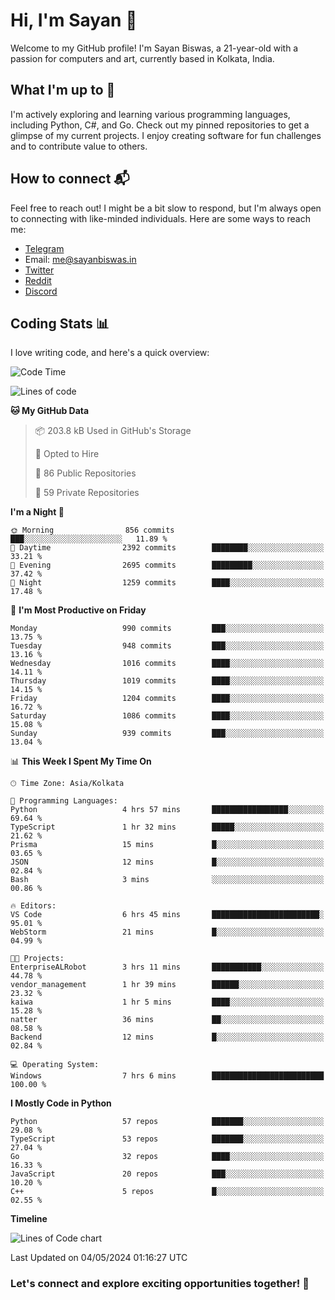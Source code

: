 # Hi, I'm Sayan 👋

Welcome to my GitHub profile! I'm Sayan Biswas, a 21-year-old with a passion for computers and art, currently based in Kolkata, India.

## What I'm up to 🚀

I'm actively exploring and learning various programming languages, including Python, C#, and Go. Check out my pinned repositories to get a glimpse of my current projects. I enjoy creating software for fun challenges and to contribute value to others.

## How to connect 📬

Feel free to reach out! I might be a bit slow to respond, but I'm always open to connecting with like-minded individuals. Here are some ways to reach me:

- [Telegram](https://t.me/dank_as_fuck)
- Email: [me@sayanbiswas.in](mailto:me@sayanbiswas.in)
- [Twitter](https://twitter.com/TheDankDel)
- [Reddit](https://www.reddit.com/user/dank_as_fuck_/)
- [Discord](https://discordapp.com/users/506536929152466945)

## Coding Stats 📊

I love writing code, and here's a quick overview:

<!--START_SECTION:waka-->
![Code Time](http://img.shields.io/badge/Code%20Time-1%2C600%20hrs%2051%20mins-blue)

![Lines of code](https://img.shields.io/badge/From%20Hello%20World%20I%27ve%20Written-5.7%20million%20lines%20of%20code-blue)

**🐱 My GitHub Data** 

> 📦 203.8 kB Used in GitHub's Storage 
 > 
> 💼 Opted to Hire
 > 
> 📜 86 Public Repositories 
 > 
> 🔑 59 Private Repositories 
 > 
**I'm a Night 🦉** 

```text
🌞 Morning                856 commits         ███░░░░░░░░░░░░░░░░░░░░░░   11.89 % 
🌆 Daytime                2392 commits        ████████░░░░░░░░░░░░░░░░░   33.21 % 
🌃 Evening                2695 commits        █████████░░░░░░░░░░░░░░░░   37.42 % 
🌙 Night                  1259 commits        ████░░░░░░░░░░░░░░░░░░░░░   17.48 % 
```
📅 **I'm Most Productive on Friday** 

```text
Monday                   990 commits         ███░░░░░░░░░░░░░░░░░░░░░░   13.75 % 
Tuesday                  948 commits         ███░░░░░░░░░░░░░░░░░░░░░░   13.16 % 
Wednesday                1016 commits        ████░░░░░░░░░░░░░░░░░░░░░   14.11 % 
Thursday                 1019 commits        ████░░░░░░░░░░░░░░░░░░░░░   14.15 % 
Friday                   1204 commits        ████░░░░░░░░░░░░░░░░░░░░░   16.72 % 
Saturday                 1086 commits        ████░░░░░░░░░░░░░░░░░░░░░   15.08 % 
Sunday                   939 commits         ███░░░░░░░░░░░░░░░░░░░░░░   13.04 % 
```


📊 **This Week I Spent My Time On** 

```text
🕑︎ Time Zone: Asia/Kolkata

💬 Programming Languages: 
Python                   4 hrs 57 mins       █████████████████░░░░░░░░   69.64 % 
TypeScript               1 hr 32 mins        █████░░░░░░░░░░░░░░░░░░░░   21.62 % 
Prisma                   15 mins             █░░░░░░░░░░░░░░░░░░░░░░░░   03.65 % 
JSON                     12 mins             █░░░░░░░░░░░░░░░░░░░░░░░░   02.84 % 
Bash                     3 mins              ░░░░░░░░░░░░░░░░░░░░░░░░░   00.86 % 

🔥 Editors: 
VS Code                  6 hrs 45 mins       ████████████████████████░   95.01 % 
WebStorm                 21 mins             █░░░░░░░░░░░░░░░░░░░░░░░░   04.99 % 

🐱‍💻 Projects: 
EnterpriseALRobot        3 hrs 11 mins       ███████████░░░░░░░░░░░░░░   44.78 % 
vendor_management        1 hr 39 mins        ██████░░░░░░░░░░░░░░░░░░░   23.32 % 
kaiwa                    1 hr 5 mins         ████░░░░░░░░░░░░░░░░░░░░░   15.28 % 
natter                   36 mins             ██░░░░░░░░░░░░░░░░░░░░░░░   08.58 % 
Backend                  12 mins             █░░░░░░░░░░░░░░░░░░░░░░░░   02.84 % 

💻 Operating System: 
Windows                  7 hrs 6 mins        █████████████████████████   100.00 % 
```

**I Mostly Code in Python** 

```text
Python                   57 repos            ███████░░░░░░░░░░░░░░░░░░   29.08 % 
TypeScript               53 repos            ███████░░░░░░░░░░░░░░░░░░   27.04 % 
Go                       32 repos            ████░░░░░░░░░░░░░░░░░░░░░   16.33 % 
JavaScript               20 repos            ███░░░░░░░░░░░░░░░░░░░░░░   10.20 % 
C++                      5 repos             █░░░░░░░░░░░░░░░░░░░░░░░░   02.55 % 
```



**Timeline**

![Lines of Code chart](https://raw.githubusercontent.com/Dank-del/Dank-del/main/assets/bar_graph.png)


 Last Updated on 04/05/2024 01:16:27 UTC
<!--END_SECTION:waka-->

### Let's connect and explore exciting opportunities together! 🚀
